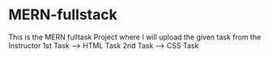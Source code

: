# MERN-fullstack
This is the MERN fulltask Project where I will upload the given task from the Instructor
1st Task --> HTML Task
2nd Task --> CSS Task
